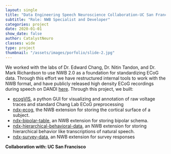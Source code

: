 ```yaml
---
layout: single
title: "Data Engineering Speech Neuroscience Collaboration-UC San Francisco"
subtitle: "Role: NWB Specialist and Developer"
categories: project
date: 2020-01-01
show_date: false
author: CatalystNeuro
classes: wide
type: project
thumbnail: "/assets/images/porfolio/slide-2.jpg"
---
```


We worked with the labs of Dr. Edward Chang, Dr. Nitin Tandon, and Dr. Mark Richardson to use NWB 2.0 as a foundation for standardizing ECoG data. Through this effort we have restructured internal tools to work with the NWB format, and have publicly released high density ECoG recordings during speech on DANDI [here](https://dandiarchive.org/dandiset/000019/draft).
Through this project, we built:
- [ecogVIS](https://github.com/catalystneuro/ecogVIS), a python GUI for visualizing and annotation of raw voltage traces and standard Chang Lab ECoG preprocessing
- [ndx-ecog](https://github.com/catalystneuro/ndx-ecog), the NWB extension for storing the cortical surface of a subject.
- [ndx-bipolar-table](https://github.com/catalystneuro/ndx-bipolar-scheme/tree/master), an NWB extension for storing bipolar schema.
- [ndx-hierarchical-behavioral-data](https://github.com/catalystneuro/ndx-hierarchical-behavioral-data), an NWB extension for storing hierarchical behavior like transcriptions of natural speech.
- [ndx-survey-data](https://github.com/catalystneuro/ndx-survey-data), an NWB extension for survey responses

<strong>Collaboration with: UC San Francisco<strong>